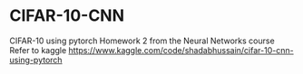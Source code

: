 # CIFAR-10-CNN
CIFAR-10 using pytorch
Homework 2 from the Neural Networks course
Refer to kaggle https://www.kaggle.com/code/shadabhussain/cifar-10-cnn-using-pytorch
